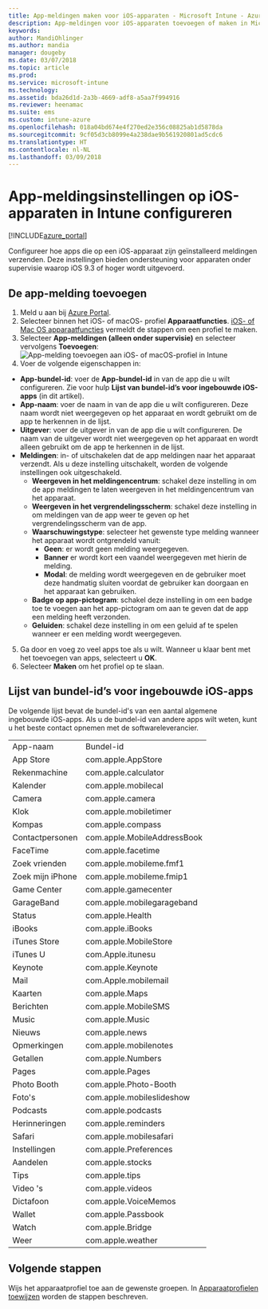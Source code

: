 ```yaml
---
title: App-meldingen maken voor iOS-apparaten - Microsoft Intune - Azure | Microsoft Docs
description: App-meldingen voor iOS-apparaten toevoegen of maken in Microsoft Intune. Kies naar welke apps u meldingen wilt verzenden, configureer de instellingen voor meldingen op het vergrendelingsscherm, schakel geluid in, kies het type melding en voeg een badge toe.
keywords: 
author: MandiOhlinger
ms.author: mandia
manager: dougeby
ms.date: 03/07/2018
ms.topic: article
ms.prod: 
ms.service: microsoft-intune
ms.technology: 
ms.assetid: bda26d1d-2a3b-4669-adf8-a5aa7f994916
ms.reviewer: heenamac
ms.suite: ems
ms.custom: intune-azure
ms.openlocfilehash: 018a04bd674e4f270ed2e356c08825ab1d5878da
ms.sourcegitcommit: 9cf05d3cb8099e4a238dae9b561920801ad5cdc6
ms.translationtype: HT
ms.contentlocale: nl-NL
ms.lasthandoff: 03/09/2018
---
```

# <a name="configure-app-notifications-settings-on-ios-devices-in-intune"></a>App-meldingsinstellingen op iOS-apparaten in Intune configureren

[!INCLUDE[azure_portal](./includes/azure_portal.md)]

Configureer hoe apps die op een iOS-apparaat zijn geïnstalleerd meldingen verzenden. Deze instellingen bieden ondersteuning voor apparaten onder supervisie waarop iOS 9.3 of hoger wordt uitgevoerd.

## <a name="add-the-app-notification"></a>De app-melding toevoegen

1. Meld u aan bij [Azure Portal](https://portal.azure.com).
2. Selecteer binnen het iOS- of macOS- profiel **Apparaatfuncties**. [iOS- of Mac OS apparaatfuncties](device-features-configure.md) vermeldt de stappen om een profiel te maken.
3. Selecteer **App-meldingen (alleen onder supervisie)** en selecteer vervolgens **Toevoegen**: ![App-melding toevoegen aan iOS- of macOS-profiel in Intune](./media/ios-macos-app-notifications.png)
4. Voer de volgende eigenschappen in:

  - **App-bundel-id**: voer de **App-bundel-id** in van de app die u wilt configureren. Zie voor hulp **Lijst van bundel-id’s voor ingebouwde iOS-apps** (in dit artikel).
  - **App-naam**: voer de naam in van de app die u wilt configureren. Deze naam wordt niet weergegeven op het apparaat en wordt gebruikt om de app te herkennen in de lijst.
  - **Uitgever**: voer de uitgever in van de app die u wilt configureren. De naam van de uitgever wordt niet weergegeven op het apparaat en wordt alleen gebruikt om de app te herkennen in de lijst.
  - **Meldingen**: in- of uitschakelen dat de app meldingen naar het apparaat verzendt. Als u deze instelling uitschakelt, worden de volgende instellingen ook uitgeschakeld.
    - **Weergeven in het meldingencentrum**: schakel deze instelling in om de app meldingen te laten weergeven in het meldingencentrum van het apparaat.
    - **Weergeven in het vergrendelingsscherm**: schakel deze instelling in om meldingen van de app weer te geven op het vergrendelingsscherm van de app.
    - **Waarschuwingstype**: selecteer het gewenste type melding wanneer het apparaat wordt ontgrendeld vanuit:
      - **Geen**: er wordt geen melding weergegeven.
      - **Banner** er wordt kort een vaandel weergegeven met hierin de melding.
      - **Modal**: de melding wordt weergegeven en de gebruiker moet deze handmatig sluiten voordat de gebruiker kan doorgaan en het apparaat kan gebruiken.
    - **Badge op app-pictogram**: schakel deze instelling in om een badge toe te voegen aan het app-pictogram om aan te geven dat de app een melding heeft verzonden.
    - **Geluiden**: schakel deze instelling in om een geluid af te spelen wanneer er een melding wordt weergegeven.

5. Ga door en voeg zo veel apps toe als u wilt. Wanneer u klaar bent met het toevoegen van apps, selecteert u **OK**.
6. Selecteer **Maken** om het profiel op te slaan.

## <a name="bundle-id-reference-for-built-in-ios-apps"></a>Lijst van bundel-id’s voor ingebouwde iOS-apps

De volgende lijst bevat de bundel-id's van een aantal algemene ingebouwde iOS-apps. Als u de bundel-id van andere apps wilt weten, kunt u het beste contact opnemen met de softwareleverancier.

|||
|-|-|
|App-naam|Bundel-id|
|App Store|com.apple.AppStore|
|Rekenmachine|com.apple.calculator|
|Kalender|com.apple.mobilecal|
|Camera|com.apple.camera|
|Klok|com.apple.mobiletimer|
|Kompas|com.apple.compass|
|Contactpersonen|com.apple.MobileAddressBook|
|FaceTime|com.apple.facetime|
|Zoek vrienden|com.apple.mobileme.fmf1|
|Zoek mijn iPhone|com.apple.mobileme.fmip1|
|Game Center|com.apple.gamecenter|
|GarageBand|com.apple.mobilegarageband|
|Status|com.apple.Health|
|iBooks|com.apple.iBooks|
|iTunes Store|com.apple.MobileStore|
|iTunes U|com.Apple.itunesu|
|Keynote|com.apple.Keynote|
|Mail|com.Apple.mobilemail|
|Kaarten|com.apple.Maps|
|Berichten|com.apple.MobileSMS|
|Music|com.apple.Music|
|Nieuws|com.apple.news|
|Opmerkingen|com.apple.mobilenotes|
|Getallen|com.apple.Numbers|
|Pages|com.apple.Pages|
|Photo Booth|com.apple.Photo-Booth|
|Foto's|com.apple.mobileslideshow|
|Podcasts|com.apple.podcasts|
|Herinneringen|com.apple.reminders|
|Safari|com.apple.mobilesafari|
|Instellingen|com.apple.Preferences|
|Aandelen|com.apple.stocks|
|Tips|com.apple.tips|
|Video 's|com.apple.videos|
|Dictafoon|com.apple.VoiceMemos|
|Wallet|com.apple.Passbook|
|Watch|com.apple.Bridge|
|Weer|com.apple.weather|

## <a name="next-steps"></a>Volgende stappen

Wijs het apparaatprofiel toe aan de gewenste groepen. In [Apparaatprofielen toewijzen](device-profile-assign.md) worden de stappen beschreven.